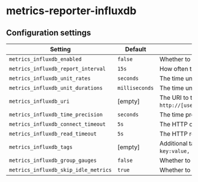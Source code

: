 # metrics-reporter-influxdb

## Configuration settings

| Setting                              | Default        | Description                                                                               |
| ------------------------------------ | -------------- | ----------------------------------------------------------------------------------------- |
| `metrics_influxdb_enabled`           | `false`        | Whether to start the metrics reporter.                                                    |
| `metrics_influxdb_report_interval`   | `15s`          | How often to report the metrics to InfluxDB.                                              |
| `metrics_influxdb_unit_rates`        | `seconds`      | The time unit used for rates.                                                             |
| `metrics_influxdb_unit_durations`    | `milliseconds` | The time unit used for durations.                                                         |
| `metrics_influxdb_uri`               | [empty]        | The URI to the InfluxDB server in the format `http://[user:password]@host:port/database`. |
| `metrics_influxdb_time_precision`    | `seconds`      | The time precision used for InfluxDB.                                                     |
| `metrics_influxdb_connect_timeout`   | `5s`           | The HTTP connect timeout.                                                                 |
| `metrics_influxdb_read_timeout`      | `5s`           | The HTTP read timeout.                                                                    |
| `metrics_influxdb_tags`              | [empty]        | Additional tags for InfluxDB in the format `key:value, key:value`.                        |
| `metrics_influxdb_group_gauges`      | `false`        | Whether to group gauges.                                                                  |
| `metrics_influxdb_skip_idle_metrics` | `true`         | Whether to skip idle metrics.                                                             |
